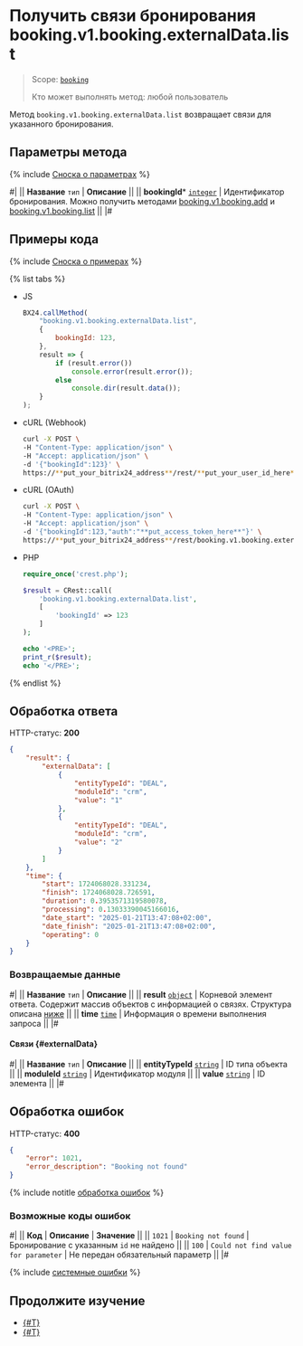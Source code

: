 # Получить связи бронирования booking.v1.booking.externalData.list

> Scope: [`booking`](../../../scopes/permissions.md)
>
> Кто может выполнять метод: любой пользователь

Метод `booking.v1.booking.externalData.list` возвращает связи для указанного бронирования.

## Параметры метода

{% include [Сноска о параметрах](../../../../_includes/required.md) %}

#|
|| **Название**
`тип` | **Описание** ||
|| **bookingId***
[`integer`](../../../data-types.md) | Идентификатор бронирования.
Можно получить методами [booking.v1.booking.add](../booking-v1-booking-add.md) и [booking.v1.booking.list](../booking-v1-booking-list.md) ||
|#

## Примеры кода

{% include [Сноска о примерах](../../../../_includes/examples.md) %}

{% list tabs %}

- JS

    ```js
    BX24.callMethod(
        "booking.v1.booking.externalData.list",
        {
            bookingId: 123,
        },
        result => {
            if (result.error())
                console.error(result.error());
            else
                console.dir(result.data());
        }
    );
    ```

- cURL (Webhook)

    ```bash
    curl -X POST \
    -H "Content-Type: application/json" \
    -H "Accept: application/json" \
    -d '{"bookingId":123}' \
    https://**put_your_bitrix24_address**/rest/**put_your_user_id_here**/**put_your_webbhook_here**/booking.v1.booking.externalData.list
    ```

- cURL (OAuth)

    ```bash
    curl -X POST \
    -H "Content-Type: application/json" \
    -H "Accept: application/json" \
    -d '{"bookingId":123,"auth":"**put_access_token_here**"}' \
    https://**put_your_bitrix24_address**/rest/booking.v1.booking.externalData.list
    ```

- PHP

    ```php
    require_once('crest.php');

    $result = CRest::call(
        'booking.v1.booking.externalData.list',
        [
            'bookingId' => 123
        ]
    );

    echo '<PRE>';
    print_r($result);
    echo '</PRE>';
    ```

{% endlist %}

## Обработка ответа

HTTP-статус: **200**

```json
{
    "result": {
        "externalData": [
            {
                "entityTypeId": "DEAL",
                "moduleId": "crm",
                "value": "1"
            },
            {
                "entityTypeId": "DEAL",
                "moduleId": "crm",
                "value": "2"
            }
        ]
    },
    "time": {
        "start": 1724068028.331234,
        "finish": 1724068028.726591,
        "duration": 0.3953571319580078,
        "processing": 0.13033390045166016,
        "date_start": "2025-01-21T13:47:08+02:00",
        "date_finish": "2025-01-21T13:47:08+02:00",
        "operating": 0
    }
}
```

### Возвращаемые данные

#|
|| **Название**
`тип` | **Описание** ||
|| **result**
[`object`](../../../data-types.md) | Корневой элемент ответа. Содержит массив объектов с информацией о связях. Структура описана [ниже](#externalData) ||
|| **time**
[`time`](../../../data-types.md#time) | Информация о времени выполнения запроса ||
|#

#### Связи {#externalData}

#|
|| **Название**
`тип` | **Описание** ||
|| **entityTypeId**
[`string`](../../../data-types.md) | ID типа объекта ||
|| **moduleId**
[`string`](../../../data-types.md) | Идентификатор модуля ||
|| **value**
[`string`](../../../data-types.md) | ID элемента ||
|#

## Обработка ошибок

HTTP-статус: **400**

```json
{
    "error": 1021,
    "error_description": "Booking not found"
}
```

{% include notitle [обработка ошибок](../../../../_includes/error-info.md) %}

### Возможные коды ошибок

#|
|| **Код** | **Описание** | **Значение** ||
|| `1021` | `Booking not found` | Бронирование с указанным `id` не найдено ||
|| `100` | `Could not find value for parameter` | Не передан обязательный параметр ||
|#

{% include [системные ошибки](../../../../_includes/system-errors.md) %}

## Продолжите изучение

- [{#T}](./booking-v1-booking-externaldata-set.md)
- [{#T}](./booking-v1-booking-externaldata-unset.md)